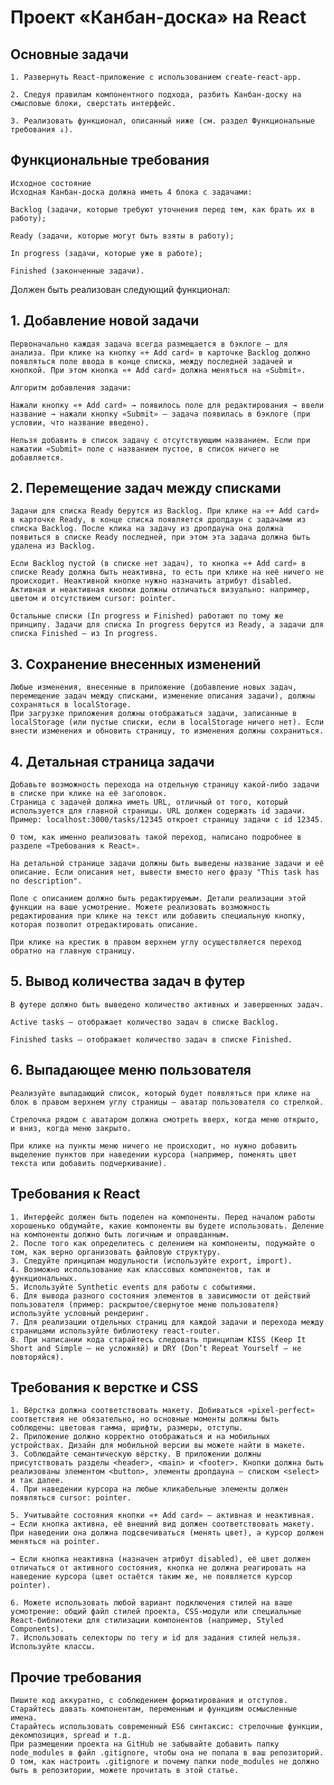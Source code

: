 # Проект «Канбан-доска» на React

## Основные задачи

    1. Развернуть React-приложение с использованием create-react-app.

    2. Следуя правилам компонентного подхода, разбить Канбан-доску на смысловые блоки, сверстать интерфейс.

    3. Реализовать функционал, описанный ниже (см. раздел Функциональные требования ↓).

## Функциональные требования

    Исходное состояние
    Исходная Канбан-доска должна иметь 4 блока с задачами:

    Backlog (задачи, которые требуют уточнения перед тем, как брать их в работу);

    Ready (задачи, которые могут быть взяты в работу);

    In progress (задачи, которые уже в работе);

    Finished (законченные задачи).

Должен быть реализован следующий функционал:

## 1. Добавление новой задачи

    Первоначально каждая задача всегда размещается в бэклоге — для анализа. При клике на кнопку «+ Add card» в карточке Backlog должно появляться поле ввода в конце списка, между последней задачей и кнопкой. При этом кнопка «+ Add card» должна меняться на «Submit».

    Алгоритм добавления задачи:

    Нажали кнопку «+ Add card» → появилось поле для редактирования → ввели название → нажали кнопку «Submit» — задача появилась в бэклоге (при условии, что название введено).

    Нельзя добавить в список задачу с отсутствующим названием. Если при нажатии «Submit» поле с названием пустое, в список ничего не добавляется.

## 2. Перемещение задач между списками

    Задачи для списка Ready берутся из Backlog. При клике на «+ Add card» в карточке Ready, в конце списка появляется дропдаун с задачами из списка Backlog. После клика на задачу из дропдауна она должна появиться в списке Ready последней, при этом эта задача должна быть удалена из Backlog.

    Если Backlog пустой (в списке нет задач), то кнопка «+ Add card» в списке Ready должна быть неактивна, то есть при клике на неё ничего не происходит. Неактивной кнопке нужно назначить атрибут disabled. Активная и неактивная кнопки должны отличаться визуально: например, цветом и отсутствием cursor: pointer.

    Остальные списки (In progress и Finished) работают по тому же принципу. Задачи для списка In progress берутся из Ready, а задачи для списка Finished — из In progress.

## 3. Сохранение внесенных изменений

    Любые изменения, внесенные в приложение (добавление новых задач, перемещение задач между списками, изменение описания задачи), должны сохраняться в localStorage.
    При загрузке приложения должны отображаться задачи, записанные в localStorage (или пустые списки, если в localStorage ничего нет). Если внести изменения и обновить страницу, то изменения должны сохраниться.

## 4. Детальная страница задачи

    Добавьте возможность перехода на отдельную страницу какой-либо задачи в списке при клике на её заголовок.
    Страница с задачей должна иметь URL, отличный от того, который используется для главной страницы. URL должен содержать id задачи. Пример: localhost:3000/tasks/12345 откроет страницу задачи с id 12345.

    О том, как именно реализовать такой переход, написано подробнее в разделе «Требования к React».

    На детальной странице задачи должны быть выведены название задачи и её описание. Если описания нет, вывести вместо него фразу "This task has no description".

    Поле с описанием должно быть редактируемым. Детали реализации этой функции на ваше усмотрение. Можете реализовать возможность редактирования при клике на текст или добавить специальную кнопку, которая позволит отредактировать описание.

    При клике на крестик в правом верхнем углу осуществляется переход обратно на главную страницу.

## 5. Вывод количества задач в футер

    В футере должно быть выведено количество активных и завершенных задач.

    Active tasks — отображает количество задач в списке Backlog.

    Finished tasks — отображает количество задач в списке Finished.

## 6. Выпадающее меню пользователя

    Реализуйте выпадающий список, который будет появляться при клике на блок в правом верхнем углу страницы — аватар пользователя со стрелкой.

    Стрелочка рядом с аватаром должна смотреть вверх, когда меню открыто, и вниз, когда меню закрыто.

    При клике на пункты меню ничего не происходит, но нужно добавить выделение пунктов при наведении курсора (например, поменять цвет текста или добавить подчеркивание).

## Требования к React

    1. Интерфейс должен быть поделен на компоненты. Перед началом работы хорошенько обдумайте, какие компоненты вы будете использовать. Деление на компоненты должно быть логичным и оправданным.
    2. После того как определитесь с делением на компоненты, подумайте о том, как верно организовать файловую структуру.
    3. Следуйте принципам модульности (используйте export, import).
    4. Возможно использование как классовых компонентов, так и функциональных.
    5. Используйте Synthetic events для работы с событиями.
    6. Для вывода разного состояния элементов в зависимости от действий пользователя (пример: раскрытое/свернутое меню пользователя) используйте условный рендеринг.
    7. Для реализации отдельных страниц для каждой задачи и перехода между страницами используйте библиотеку react-router.
    8. При написании кода старайтесь следовать принципам KISS (Keep It Short and Simple — не усложняй) и DRY (Don’t Repeat Yourself — не повторяйся).

## Требования к верстке и CSS

    1. Вёрстка должна соответствовать макету. Добиваться «pixel-perfect» соответствия не обязательно, но основные моменты должны быть соблюдены: цветовая гамма, шрифты, размеры, отступы.
    2. Приложение должно корректно отображаться и на мобильных устройствах. Дизайн для мобильной версии вы можете найти в макете.
    3. Соблюдайте семантическую вёрстку. В приложении должны присутствовать разделы <header>, <main> и <footer>. Кнопки должна быть реализованы элементом <button>, элементы дропдауна — списком <select> и так далее.
    4. При наведении курсора на любые кликабельные элементы должен появляться cursor: pointer.

    5. Учитывайте состояния кнопки «+ Add card» — активная и неактивная.
    → Если кнопка активна, её внешний вид должен соответствовать макету. При наведении она должна подсвечиваться (менять цвет), а курсор должен меняться на pointer.

    → Если кнопка неактивна (назначен атрибут disabled), её цвет должен отличаться от активного состояния, кнопка не должна реагировать на наведение курсора (цвет остаётся таким же, не появляется курсор pointer).

    6. Можете использовать любой вариант подключения стилей на ваше усмотрение: общий файл стилей проекта, CSS-модули или специальные React-библиотеки для стилизации компонентов (например, Styled Components).
    7. Использовать селекторы по тегу и id для задания стилей нельзя. Используйте классы.

## Прочие требования

    Пишите код аккуратно, с соблюдением форматирования и отступов.
    Старайтесь давать компонентам, переменным и функциям осмысленные имена.
    Старайтесь использовать современный ES6 синтаксис: стрелочные функции, декомпозиция, spread и т.д.
    При размещении проекта на GitHub не забывайте добавить папку node_modules в файл .gitignore, чтобы она не попала в ваш репозиторий. О том, как настроить .gitignore и почему папки node_modules не должно быть в репозитории, можете прочитать в этой статье.
